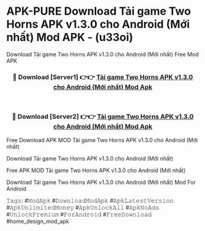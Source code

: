# APK-PURE Download Tải game Two Horns APK v1.3.0 cho Android (Mới nhất) Mod APK - (u33oi)
Download Tải game Two Horns APK v1.3.0 cho Android (Mới nhất) Free Mod APK

<div align="center">
<h3>🔴 Download [Server1] 👉👉 <a href="https://apk-comot.site?title=Tải_game_Two_Horns_APK_v1.3.0_cho_Android_(Mới_nhất)">Tải game Two Horns APK v1.3.0 cho Android (Mới nhất) Mod Apk</a></h3><br>

<h3>🔴 Download [Server2] 👉👉 <a href="https://apk-comot.site?title=Tải_game_Two_Horns_APK_v1.3.0_cho_Android_(Mới_nhất)">Tải game Two Horns APK v1.3.0 cho Android (Mới nhất) Mod Apk</a></h3>
</div>


Free Download APK MOD Tải game Two Horns APK v1.3.0 cho Android (Mới nhất)

Download Tải game Two Horns APK v1.3.0 cho Android (Mới nhất) 

Free APK MOD Tải game Two Horns APK v1.3.0 cho Android (Mới nhất) 

Download Tải game Two Horns APK v1.3.0 cho Android (Mới nhất) Mod For Android

𝚃𝚊𝚐𝚜: #𝙼𝚘𝚍𝙰𝚙𝚔 #𝙳𝚘𝚠𝚗𝚕𝚘𝚊𝚍𝙼𝚘𝚍𝙰𝚙𝚔 #𝙰𝚙𝚔𝙻𝚊𝚝𝚎𝚜𝚝𝚅𝚎𝚛𝚜𝚒𝚘𝚗 #𝙰𝚙𝚔𝚄𝚗𝚕𝚒𝚖𝚒𝚝𝚎𝚍𝙼𝚘𝚗𝚎𝚢 #𝙰𝚙𝚔𝚄𝚗𝚕𝚘𝚌𝚔𝙰𝚕𝚕 #𝙰𝚙𝚔𝙽𝚘𝙰𝚍𝚜 #𝚄𝚗𝚕𝚘𝚌𝚔𝙿𝚛𝚎𝚖𝚒𝚞𝚖 #𝙵𝚘𝚛𝙰𝚗𝚍𝚛𝚘𝚒𝚍 #𝙵𝚛𝚎𝚎𝙳𝚘𝚠𝚗𝚕𝚘𝚊𝚍 #home_design_mod_apk